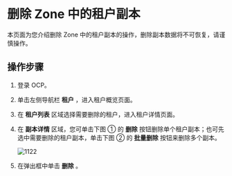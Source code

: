 # 删除 Zone 中的租户副本

本页面为您介绍删除 Zone 中的租户副本的操作，删除副本数据将不可恢复，请谨慎操作。

## 操作步骤

1. 登录 OCP。

2. 单击左侧导航栏 **租户** ，进入租户概览页面。

3. 在 **租户列表** 区域选择需要删除的租户，进入租户详情页面。

4. 在 **副本详情** 区域，您可单击下图 ① 的 **删除** 按钮删除单个租户副本；也可先选中需要删除的租户副本，单击下图 ② 的 **批量删除** 按钮来删除多个副本。

   ![1122](https://obbusiness-private.oss-cn-shanghai.aliyuncs.com/doc/img/ocp/401/%E5%88%A0%E9%99%A4%E5%89%AF%E6%9C%AC1.png)

5. 在弹出框中单击 **删除** 。

